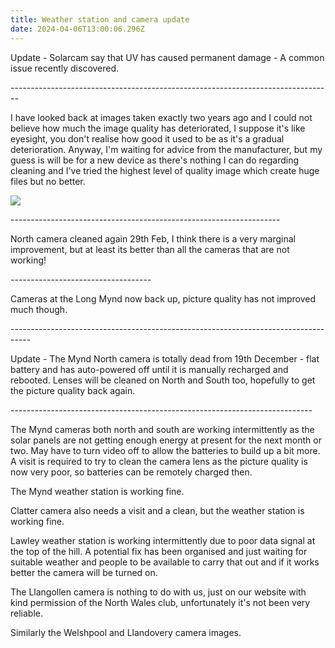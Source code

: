 ```yaml
---
title: Weather station and camera update
date: 2024-04-06T13:00:06.296Z
---
```

Update - Solarcam say that UV has caused permanent damage - A common issue recently discovered.

\--------------------------------------------------------------------------------

I have looked back at images taken exactly two years ago and I could not believe how much the image quality has deteriorated,  I suppose it's like eyesight, you don't realise how good it used to be as it's a gradual deterioration. Anyway, I'm waiting for advice from the manufacturer, but my guess is will be for a new device as there's nothing I can do regarding cleaning and I've tried the highest level of quality image which create huge files but no better.

![](/img/longmyndnorth_06032020.jpg)

\-------------------------------------------------------------------

North camera cleaned again 29th Feb,  I think there is a very marginal improvement,  but at least its better than all the cameras that are not working!

\-----------------------------------

Cameras at the Long Mynd now back up, picture quality has not improved much though.

\-----------------------------------------------------------------------------------

Update - The Mynd North camera is totally dead from 19th December - flat battery and has auto-powered off until it is manually recharged and rebooted.  Lenses will be cleaned on North and South too, hopefully to get the picture quality back again.

\---------------------------------------------------------------------------

The Mynd cameras both north and south are working intermittently as the solar panels are not getting enough energy at present for the next month or two.  May have to turn video off to allow the batteries to build up a bit more.  A visit is required to try to clean the camera lens as the picture quality is now very poor, so batteries can be remotely charged then.

The Mynd weather station is working fine.

Clatter camera also needs a visit and a clean, but the weather station is working fine.

Lawley weather station is working intermittently due to poor data signal at the top of the hill.  A potential fix has been organised and just waiting for suitable weather and people to be available to carry that out and if it works better the camera will be turned on.

The Llangollen camera is nothing to do with us, just on our website with kind permission of the North Wales club, unfortunately it's not been very reliable.

Similarly the Welshpool and Llandovery camera images.